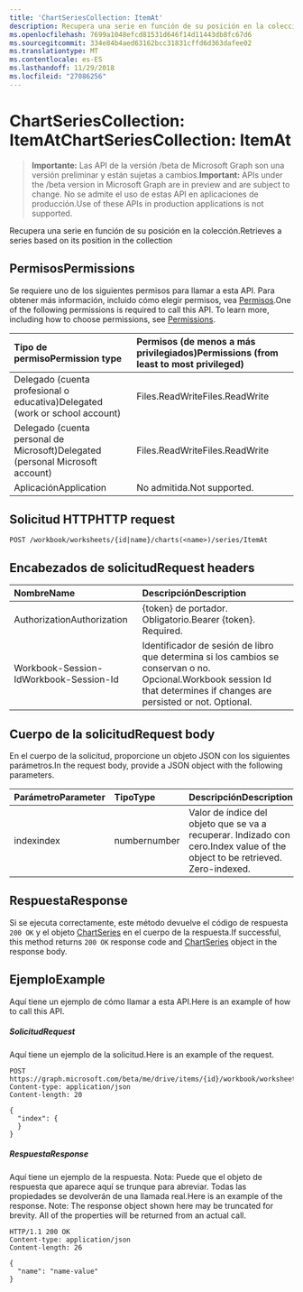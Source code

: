 ```yaml
---
title: 'ChartSeriesCollection: ItemAt'
description: Recupera una serie en función de su posición en la colección.
ms.openlocfilehash: 7699a1048efcd81531d646f14d11443db8fc67d6
ms.sourcegitcommit: 334e84b4aed63162bcc31831cffd6d363dafee02
ms.translationtype: MT
ms.contentlocale: es-ES
ms.lasthandoff: 11/29/2018
ms.locfileid: "27086256"
---
```

# <a name="chartseriescollection-itemat"></a><span data-ttu-id="9d3ba-103">ChartSeriesCollection: ItemAt</span><span class="sxs-lookup"><span data-stu-id="9d3ba-103">ChartSeriesCollection: ItemAt</span></span>

> <span data-ttu-id="9d3ba-104">**Importante:** Las API de la versión /beta de Microsoft Graph son una versión preliminar y están sujetas a cambios.</span><span class="sxs-lookup"><span data-stu-id="9d3ba-104">**Important:** APIs under the /beta version in Microsoft Graph are in preview and are subject to change.</span></span> <span data-ttu-id="9d3ba-105">No se admite el uso de estas API en aplicaciones de producción.</span><span class="sxs-lookup"><span data-stu-id="9d3ba-105">Use of these APIs in production applications is not supported.</span></span>

<span data-ttu-id="9d3ba-106">Recupera una serie en función de su posición en la colección.</span><span class="sxs-lookup"><span data-stu-id="9d3ba-106">Retrieves a series based on its position in the collection</span></span>
## <a name="permissions"></a><span data-ttu-id="9d3ba-107">Permisos</span><span class="sxs-lookup"><span data-stu-id="9d3ba-107">Permissions</span></span>
<span data-ttu-id="9d3ba-p102">Se requiere uno de los siguientes permisos para llamar a esta API. Para obtener más información, incluido cómo elegir permisos, vea [Permisos](/graph/permissions-reference).</span><span class="sxs-lookup"><span data-stu-id="9d3ba-p102">One of the following permissions is required to call this API. To learn more, including how to choose permissions, see [Permissions](/graph/permissions-reference).</span></span>

|<span data-ttu-id="9d3ba-110">Tipo de permiso</span><span class="sxs-lookup"><span data-stu-id="9d3ba-110">Permission type</span></span>      | <span data-ttu-id="9d3ba-111">Permisos (de menos a más privilegiados)</span><span class="sxs-lookup"><span data-stu-id="9d3ba-111">Permissions (from least to most privileged)</span></span>              |
|:--------------------|:---------------------------------------------------------|
|<span data-ttu-id="9d3ba-112">Delegado (cuenta profesional o educativa)</span><span class="sxs-lookup"><span data-stu-id="9d3ba-112">Delegated (work or school account)</span></span> | <span data-ttu-id="9d3ba-113">Files.ReadWrite</span><span class="sxs-lookup"><span data-stu-id="9d3ba-113">Files.ReadWrite</span></span>    |
|<span data-ttu-id="9d3ba-114">Delegado (cuenta personal de Microsoft)</span><span class="sxs-lookup"><span data-stu-id="9d3ba-114">Delegated (personal Microsoft account)</span></span> | <span data-ttu-id="9d3ba-115">Files.ReadWrite</span><span class="sxs-lookup"><span data-stu-id="9d3ba-115">Files.ReadWrite</span></span>    |
|<span data-ttu-id="9d3ba-116">Aplicación</span><span class="sxs-lookup"><span data-stu-id="9d3ba-116">Application</span></span> | <span data-ttu-id="9d3ba-117">No admitida.</span><span class="sxs-lookup"><span data-stu-id="9d3ba-117">Not supported.</span></span> |

## <a name="http-request"></a><span data-ttu-id="9d3ba-118">Solicitud HTTP</span><span class="sxs-lookup"><span data-stu-id="9d3ba-118">HTTP request</span></span>
<!-- { "blockType": "ignored" } -->
```http
POST /workbook/worksheets/{id|name}/charts(<name>)/series/ItemAt

```
## <a name="request-headers"></a><span data-ttu-id="9d3ba-119">Encabezados de solicitud</span><span class="sxs-lookup"><span data-stu-id="9d3ba-119">Request headers</span></span>
| <span data-ttu-id="9d3ba-120">Nombre</span><span class="sxs-lookup"><span data-stu-id="9d3ba-120">Name</span></span>       | <span data-ttu-id="9d3ba-121">Descripción</span><span class="sxs-lookup"><span data-stu-id="9d3ba-121">Description</span></span>|
|:---------------|:----------|
| <span data-ttu-id="9d3ba-122">Authorization</span><span class="sxs-lookup"><span data-stu-id="9d3ba-122">Authorization</span></span>  | <span data-ttu-id="9d3ba-p103">{token} de portador. Obligatorio.</span><span class="sxs-lookup"><span data-stu-id="9d3ba-p103">Bearer {token}. Required.</span></span> |
| <span data-ttu-id="9d3ba-125">Workbook-Session-Id</span><span class="sxs-lookup"><span data-stu-id="9d3ba-125">Workbook-Session-Id</span></span>  | <span data-ttu-id="9d3ba-p104">Identificador de sesión de libro que determina si los cambios se conservan o no. Opcional.</span><span class="sxs-lookup"><span data-stu-id="9d3ba-p104">Workbook session Id that determines if changes are persisted or not. Optional.</span></span>|

## <a name="request-body"></a><span data-ttu-id="9d3ba-128">Cuerpo de la solicitud</span><span class="sxs-lookup"><span data-stu-id="9d3ba-128">Request body</span></span>
<span data-ttu-id="9d3ba-129">En el cuerpo de la solicitud, proporcione un objeto JSON con los siguientes parámetros.</span><span class="sxs-lookup"><span data-stu-id="9d3ba-129">In the request body, provide a JSON object with the following parameters.</span></span>

| <span data-ttu-id="9d3ba-130">Parámetro</span><span class="sxs-lookup"><span data-stu-id="9d3ba-130">Parameter</span></span>    | <span data-ttu-id="9d3ba-131">Tipo</span><span class="sxs-lookup"><span data-stu-id="9d3ba-131">Type</span></span>   |<span data-ttu-id="9d3ba-132">Descripción</span><span class="sxs-lookup"><span data-stu-id="9d3ba-132">Description</span></span>|
|:---------------|:--------|:----------|
|<span data-ttu-id="9d3ba-133">index</span><span class="sxs-lookup"><span data-stu-id="9d3ba-133">index</span></span>|<span data-ttu-id="9d3ba-134">number</span><span class="sxs-lookup"><span data-stu-id="9d3ba-134">number</span></span>|<span data-ttu-id="9d3ba-p105">Valor de índice del objeto que se va a recuperar. Indizado con cero.</span><span class="sxs-lookup"><span data-stu-id="9d3ba-p105">Index value of the object to be retrieved. Zero-indexed.</span></span>|

## <a name="response"></a><span data-ttu-id="9d3ba-137">Respuesta</span><span class="sxs-lookup"><span data-stu-id="9d3ba-137">Response</span></span>

<span data-ttu-id="9d3ba-138">Si se ejecuta correctamente, este método devuelve el código de respuesta `200 OK` y el objeto [ChartSeries](../resources/chartseries.md) en el cuerpo de la respuesta.</span><span class="sxs-lookup"><span data-stu-id="9d3ba-138">If successful, this method returns `200 OK` response code and [ChartSeries](../resources/chartseries.md) object in the response body.</span></span>

## <a name="example"></a><span data-ttu-id="9d3ba-139">Ejemplo</span><span class="sxs-lookup"><span data-stu-id="9d3ba-139">Example</span></span>
<span data-ttu-id="9d3ba-140">Aquí tiene un ejemplo de cómo llamar a esta API.</span><span class="sxs-lookup"><span data-stu-id="9d3ba-140">Here is an example of how to call this API.</span></span>
##### <a name="request"></a><span data-ttu-id="9d3ba-141">Solicitud</span><span class="sxs-lookup"><span data-stu-id="9d3ba-141">Request</span></span>
<span data-ttu-id="9d3ba-142">Aquí tiene un ejemplo de la solicitud.</span><span class="sxs-lookup"><span data-stu-id="9d3ba-142">Here is an example of the request.</span></span>
<!-- {
  "blockType": "request",
  "name": "chartseriescollection_itemat"
}-->
```http
POST https://graph.microsoft.com/beta/me/drive/items/{id}/workbook/worksheets/{id|name}/charts(<name>)/series/ItemAt
Content-type: application/json
Content-length: 20

{
  "index": {
  }
}
```

##### <a name="response"></a><span data-ttu-id="9d3ba-143">Respuesta</span><span class="sxs-lookup"><span data-stu-id="9d3ba-143">Response</span></span>
<span data-ttu-id="9d3ba-p106">Aquí tiene un ejemplo de la respuesta. Nota: Puede que el objeto de respuesta que aparece aquí se trunque para abreviar. Todas las propiedades se devolverán de una llamada real.</span><span class="sxs-lookup"><span data-stu-id="9d3ba-p106">Here is an example of the response. Note: The response object shown here may be truncated for brevity. All of the properties will be returned from an actual call.</span></span>
<!-- {
  "blockType": "response",
  "truncated": true,
  "@odata.type": "microsoft.graph.chartSeries"
} -->
```http
HTTP/1.1 200 OK
Content-type: application/json
Content-length: 26

{
  "name": "name-value"
}
```

<!-- uuid: 8fcb5dbc-d5aa-4681-8e31-b001d5168d79
2015-10-25 14:57:30 UTC -->
<!-- {
  "type": "#page.annotation",
  "description": "ChartSeriesCollection: ItemAt",
  "keywords": "",
  "section": "documentation",
  "tocPath": ""
}-->